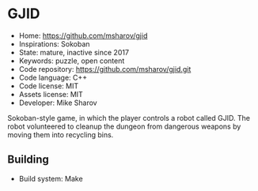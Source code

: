# GJID

- Home: https://github.com/msharov/gjid
- Inspirations: Sokoban
- State: mature, inactive since 2017
- Keywords: puzzle, open content
- Code repository: https://github.com/msharov/gjid.git
- Code language: C++
- Code license: MIT
- Assets license: MIT
- Developer: Mike Sharov

Sokoban-style game, in which the player controls a robot called GJID. The robot volunteered to cleanup the dungeon from dangerous weapons by moving them into recycling bins.

## Building

- Build system: Make
